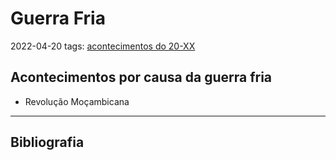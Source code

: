 # Guerra Fria
2022-04-20
tags: [acontecimentos do  20-XX](../../Sec/Acontecimentos%20Dos%20Séculos/acontecimentos%20do%20%2020-XX.md)


## Acontecimentos por causa da guerra fria

* Revolução Moçambicana

-----------------------------------------------
## Bibliografia